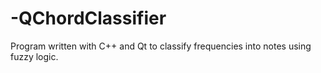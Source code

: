 # -QChordClassifier
Program written with C++ and Qt to classify frequencies into notes using fuzzy logic.
